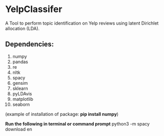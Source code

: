 # YelpClassifer
A Tool to perform topic identification on Yelp reviews using latent Dirichlet allocation (LDA).

## Dependencies:
1. numpy
2. pandas
3. re
4. nltk
5. spacy
6. gensim
7. sklearn
8. pyLDAvis
9. matplotlib
10. seaborn 

(example of installation of package: **pip install numpy**)

**Run the following in terminal or command prompt**
python3 -m spacy download en

